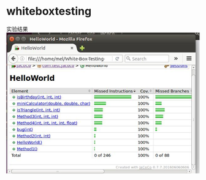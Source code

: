 # whiteboxtesting

实验结果
![image](https://github.com/ajhfdkjah/whiteboxtesting/blob/master/readme.jpg)
